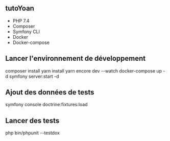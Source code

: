 ## tutoYoan

* PHP 7.4
* Composer
* Symfony CLI
* Docker
* Docker-compose

## Lancer l'environnement de développement

composer install
yarn install
yarn encore dev --watch
docker-compose up -d
symfony server:start -d

## Ajout des données de tests

symfony console doctrine:fixtures:load

## Lancer des tests

php bin/phpunit --testdox